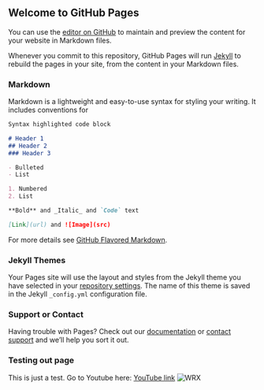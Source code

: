 ## Welcome to GitHub Pages

You can use the [editor on GitHub](https://github.com/ngutruong/tnsite.io/edit/master/README.md) to maintain and preview the content for your website in Markdown files.

Whenever you commit to this repository, GitHub Pages will run [Jekyll](https://jekyllrb.com/) to rebuild the pages in your site, from the content in your Markdown files.

### Markdown

Markdown is a lightweight and easy-to-use syntax for styling your writing. It includes conventions for

```markdown
Syntax highlighted code block

# Header 1
## Header 2
### Header 3

- Bulleted
- List

1. Numbered
2. List

**Bold** and _Italic_ and `Code` text

[Link](url) and ![Image](src)
```

For more details see [GitHub Flavored Markdown](https://guides.github.com/features/mastering-markdown/).

### Jekyll Themes

Your Pages site will use the layout and styles from the Jekyll theme you have selected in your [repository settings](https://github.com/ngutruong/tnsite.io/settings). The name of this theme is saved in the Jekyll `_config.yml` configuration file.

### Support or Contact

Having trouble with Pages? Check out our [documentation](https://help.github.com/categories/github-pages-basics/) or [contact support](https://github.com/contact) and we’ll help you sort it out.

### Testing out page

This is just a test. Go to Youtube here: [YouTube link](https://www.youtube.com)
![WRX](https://cnet4.cbsistatic.com/img/Q1rOg4yt6Vhpk0Pst9LSnIX42-Y=/1200x675/2020/04/10/23fea80b-30c8-4431-bb0d-8f36a0d0e6a3/2020-subaru-wrx-13.jpg)
